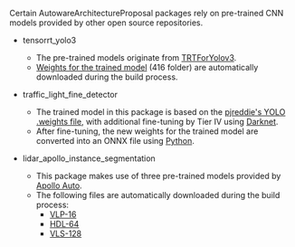 Certain AutowareArchitectureProposal packages rely on pre-trained CNN models provided by other open source repositories.
- tensorrt_yolo3
    - The pre-trained models originate from [TRTForYolov3](https://github.com/lewes6369/TensorRT-Yolov3). 
    - [Weights for the trained model](https://drive.google.com/drive/folders/18OxNcRrDrCUmoAMgngJlhEglQ1Hqk_NJ) (416 folder) are automatically downloaded during the build process.


- traffic_light_fine_detector
    - The trained model in this package is based on the [pjreddie's YOLO .weights file](https://pjreddie.com/media/files/yolov3.weights), with additional fine-tuning by Tier IV using [Darknet](https://github.com/pjreddie/darknet).
    - After fine-tuning, the new weights for the trained model are converted into an ONNX file using [Python](https://github.com/tier4/AutowareArchitectureProposal.iv/blob/master/src/perception/traffic_light_recognition/traffic_light_fine_detector/scripts/yolov3_to_onnx.py).


- lidar_apollo_instance_segmentation
    - This package makes use of three pre-trained models provided by [Apollo Auto](https://github.com/ApolloAuto). 
    - The following files are automatically downloaded during the build process:
      - [VLP-16](https://github.com/ApolloAuto/apollo/raw/88bfa5a1acbd20092963d6057f3a922f3939a183/modules/perception/production/data/perception/lidar/models/cnnseg/velodyne16/deploy.caffemodel)
      - [HDL-64](https://github.com/ApolloAuto/apollo/raw/88bfa5a1acbd20092963d6057f3a922f3939a183/modules/perception/production/data/perception/lidar/models/cnnseg/velodyne64/deploy.caffemodel)
      - [VLS-128](https://github.com/ApolloAuto/apollo/raw/91844c80ee4bd0cc838b4de4c625852363c258b5/modules/perception/production/data/perception/lidar/models/cnnseg/velodyne128/deploy.caffemodel)
